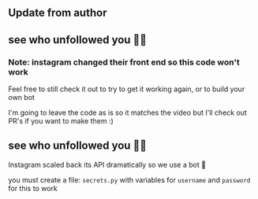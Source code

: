 ## Update from author
## see who unfollowed you 🙎‍♂️

### Note: instagram changed their front end so this code won't work

Feel free to still check it out to try to get it working again, or to build your own bot

I'm going to leave the code as is so it matches the video but I'll check out PR's if you want to make them :)


## see who unfollowed you 🙎‍♂️

Instagram scaled back its API dramatically so we use a bot 🤖

you must create a file: `secrets.py` with variables for 
`username` and `password` for this to work
